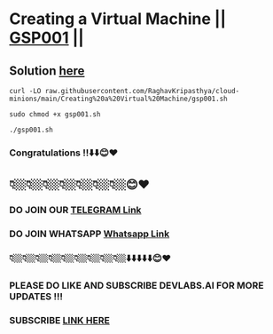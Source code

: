 # Creating a Virtual Machine || [GSP001](https://www.cloudskillsboost.google/focuses/3563?parent=catalog) ||

## Solution [here]()


```
curl -LO raw.githubusercontent.com/RaghavKripasthya/cloud-minions/main/Creating%20a%20Virtual%20Machine/gsp001.sh

sudo chmod +x gsp001.sh

./gsp001.sh
```

### Congratulations !!⬇️⬇️😊❤️
## 👇🏼👇🏼👇🏼👇🏼👇🏼👇🏼👇🏼😊❤️
### DO JOIN OUR [TELEGRAM Link](https://t.me/+VsYwuNuMI9NiNzM9) 
### DO JOIN WHATSAPP [Whatsapp Link](https://chat.whatsapp.com/BeGG0HXiM469i3WFMgm4qs)
### 👇🏼👇🏼👇🏼👇🏼👇🏼👇🏼👇🏼👇🏼👇🏼⬇️⬇️⬇️⬇️⬇️😊❤️
### PLEASE DO LIKE AND SUBSCRIBE DEVLABS.AI FOR MORE UPDATES !!!
### SUBSCRIBE [LINK HERE](https://www.youtube.com/channel/UCVFPYmP2CZvVmICxw7YHT8A)

